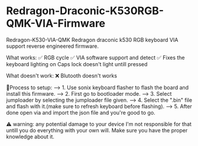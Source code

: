 # Redragon-Draconic-K530RGB-QMK-VIA-Firmware
Redragon-K530-VIA-QMK Redragon draconic k530 RGB keyboard VIA support reverse engineered firmware.

What works: 
✅ RGB cycle 
✅ VIA software support and detect 
✅ Fixes the keyboard lighting on Caps lock doesn't light untill pressed

What doesn't work: 
❌ Blutooth doesn't works 

🔮Process to setup: --> 1. Use sonix keyboard flasher to flash the board and install this firmware. --> 2. First go to bootloader mode. --> 3. Select jumploader by selecting the jumploader file given. --> 4. Select the ".bin" file and flash with it.(make sure to refresh keyboard before flashing). --> 5. After done open via and import the json file and you're good to go.

⚠ warning: any potential damage to your device I'm not responsible for that untill you do everything with your own will. Make sure you have the proper knowledge about it.
